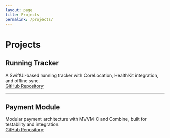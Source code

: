 ```yaml
---
layout: page
title: Projects
permalink: /projects/
---
```


# Projects

## Running Tracker

A SwiftUI-based running tracker with CoreLocation, HealthKit integration, and offline sync.  
[GitHub Repository](https://github.com/ArthurSMR/running-tracker)  

---

## Payment Module

Modular payment architecture with MVVM-C and Combine, built for testability and integration.  
[GitHub Repository](https://github.com/ArthurSMR/payment-module)
